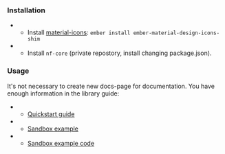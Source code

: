 ### Installation

* - Install [material-icons](https://github.com/mike-north/ember-material-design-icons-shim): `ember install ember-material-design-icons-shim`
* - Install `nf-core` (private repostory, install changing package.json).

### Usage

It's not necessary to create new docs-page for documentation. You have enough information in the library guide:
* - [Quickstart guide](https://ember-learn.github.io/ember-cli-addon-docs/docs/quickstart)
* - [Sandbox example](https://ember-learn.github.io/ember-cli-addon-docs/sandbox)
* - [Sandbox example code](https://github.com/ember-learn/ember-cli-addon-docs/tree/master/sandbox)